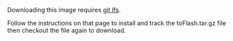 Downloading this image requires [git lfs](https://git-lfs.github.com/).

Follow the instructions on that page to install and track the toFlash.tar.gz
file then checkout the file again to download.

